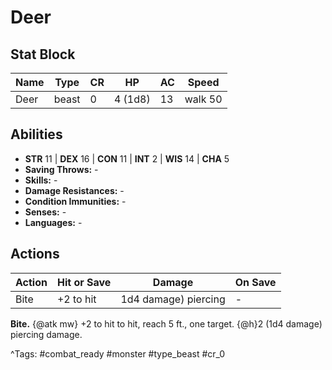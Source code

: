# Deer

## Stat Block

| Name | Type | CR | HP | AC | Speed |
|------|------|----|----|----|-------|
| Deer | beast | 0 | 4 (1d8) | 13 | walk 50 |

## Abilities

- **STR** 11 | **DEX** 16 | **CON** 11 | **INT** 2 | **WIS** 14 | **CHA** 5
- **Saving Throws:** -  
- **Skills:** -  
- **Damage Resistances:** -  
- **Condition Immunities:** -  
- **Senses:** -  
- **Languages:** -


## Actions

| Action | Hit or Save | Damage | On Save |
|--------|--------------|--------|----------|
| Bite | +2 to hit | 1d4 damage) piercing | - |

**Bite.** {@atk mw} +2 to hit to hit, reach 5 ft., one target. {@h}2 (1d4 damage) piercing damage.


^Tags: #combat_ready #monster #type_beast #cr_0